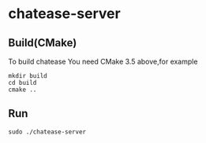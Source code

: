 # chatease-server

Build(CMake)
------------

To build chatease You need CMake 3.5 above,for example 
```
mkdir build 
cd build
cmake ..
```
Run
---

```
sudo ./chatease-server
```
